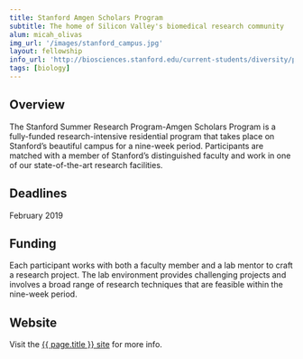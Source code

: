 ```yaml
---
title: Stanford Amgen Scholars Program
subtitle: The home of Silicon Valley's biomedical research community
alum: micah_olivas
img_url: '/images/stanford_campus.jpg'
layout: fellowship
info_url: 'http://biosciences.stanford.edu/current-students/diversity/programs-for-students/ssrp-amgen-scholars-program/'
tags: [biology]
---
```

## Overview
The Stanford Summer Research Program-Amgen Scholars Program is a fully-funded research-intensive residential program that takes place on Stanford’s beautiful campus for a nine-week period. Participants are matched with a member of Stanford’s distinguished faculty and work in one of our state-of-the-art research facilities.

## Deadlines
February 2019

## Funding
Each participant works with both a faculty member and a lab mentor to craft a research project. The lab environment provides challenging projects and involves a broad range of research techniques that are feasible within the nine-week period.

## Website
  <p> Visit the <a href="http://biosciences.stanford.edu/current-students/diversity/programs-for-students/ssrp-amgen-scholars-program/"> {{ page.title }} site</a> for more info.</p>

